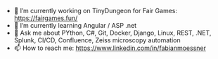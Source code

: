 - 🔭 I’m currently working on TinyDungeon for Fair Games: https://fairgames.fun/
- 🌱 I’m currently learning Angular / ASP .net
- 💬 Ask me about PYthon, C#, Git, Docker, Django, Linux, REST, .NET, Splunk, CI/CD, Confluence, Zeiss microscopy automation
- 📫 How to reach me: https://www.linkedin.com/in/fabianmoessner
